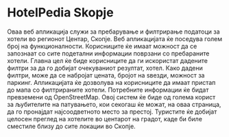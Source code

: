 # HotelPedia Skopje

Оваа веб апликација служи за пребарување и филтрирање податоци за
хотели во регионот Центар, Скопје. Веб апликацијата ќе поседува голем
број на функционалности. Корисниците ќе имаат можност да се запознаат
со сите подетални информации поврзани со пребараните хотели. Главна
цел ќе биде корисниците да ги искористат дадените филтри за да го
добијат очекуваниот резултат, хотел. Како дадени филтри, може да се
набројат цената, бројот на ѕвезди, можност за паркинг. Апликацијата ќе
дозволува на корисниците да имаат пристап до мапа со филтрираните
хотели.
Потребните информации ќе бидат превземени од OpenStreetMap.
Овој систем ќе биде од голема корист за љубителите на патувањето, кои
секогаш ќе можат, на оваа страница, да го пронајдат најсоодветното место
за престој. Туристите ќе добијат целосен преглед на хотелите во центарот
на градот, каде би биле сместиле близу до сите локации во Скопје.
